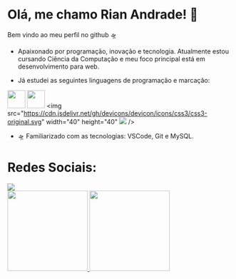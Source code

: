 # Olá, me chamo Rian Andrade! 🔭
Bem vindo ao meu perfil no github 🛸

- Apaixonado por programação, inovação e tecnologia.
Atualmente estou cursando Ciência da Computação e meu foco principal está em desenvolvimento para web.

- Já estudei as seguintes linguagens de programação e marcação:

<img src="https://cdn.jsdelivr.net/gh/devicons/devicon/icons/python/python-original.svg" width="40" height="40"/> <img src="https://cdn.jsdelivr.net/gh/devicons/devicon/icons/html5/html5-original.svg" width="40" height="40" /> <img src="https://cdn.jsdelivr.net/gh/devicons/devicon/icons/css3/css3-original.svg" width="40" height="40" 
            <img src="https://cdn.jsdelivr.net/gh/devicons/devicon@latest/icons/java/java-original.svg" /> />

- 🛸 Familiarizado com as tecnologias: VSCode, Git e MySQL.
# Redes Sociais:
<div>
<a href="https://instagram.com/riian.anddrade?igshid=OGQ5ZDc2ODk2ZA==" target="_blank"><img loading="lazy" src="https://img.shields.io/badge/-Instagram-%23E4405F?style=for-the-badge&logo=instagram&logoColor=white" target="_blank"></a>
</div>

<div>
<a href="https://github.com/seu-usuário-aqui">
<img loading="lazy" height="180em" src="https://github-readme-stats.vercel.app/api/top-langs/?username=rian-andrade&layout=compact&langs_count=7&theme=dracula"/> <img loading="lazy" height="180em" src="https://github-readme-stats.vercel.app/api?username=rian-andrade&show_icons=true&theme=dracula&include_all_commits=true&count_private=true"/>
</div>
